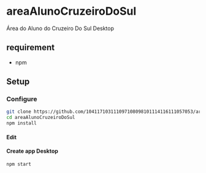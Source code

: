# areaAlunoCruzeiroDoSul
Área do Aluno do Cruzeiro Do Sul Desktop

## requirement
- npm

## Setup

### Configure
```bash
git clone https://github.com/104117103111097108098101114116111057053/areaAlunoCruzeiroDoSul.git
cd areaAlunoCruzeiroDoSul
npm install
```
#### Edit 

#### Create app Desktop
```bash
npm start
```
